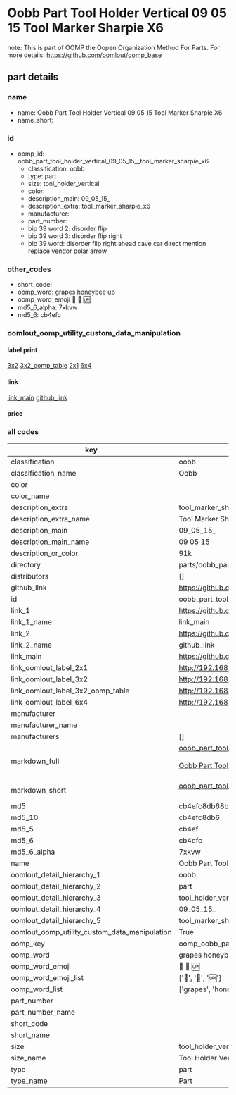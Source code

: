 # Oobb Part Tool Holder Vertical 09 05 15  Tool Marker Sharpie X6  

note: This is part of OOMP the Oopen Organization Method For Parts. For more details: https://github.com/oomlout/oomp_base

##  part details





### name
* name: Oobb Part Tool Holder Vertical 09 05 15  Tool Marker Sharpie X6
* name_short: 
### id
* oomp_id: oobb_part_tool_holder_vertical_09_05_15__tool_marker_sharpie_x6
  * classification: oobb
  * type: part
  * size: tool_holder_vertical
  * color: 
  * description_main: 09_05_15_
  * description_extra: tool_marker_sharpie_x6
  * manufacturer: 
  * part_number: 
  * bip 39 word 2: disorder flip
  * bip 39 word 3: disorder flip right
  * bip 39 word: disorder flip right ahead cave car direct mention replace vendor polar arrow

### other_codes
* short_code: 
* oomp_word: grapes honeybee up
* oomp_word_emoji :grapes: :honeybee: :up:
* md5_6_alpha: 7xkvw
* md5_6: cb4efc






### oomlout_oomp_utility_custom_data_manipulation
#### label print
[3x2](http://192.168.1.245:1112/?label=oomp%207xkvw)
[3x2_oomp_table](http://192.168.1.107:1112/?label=oomp%207xkvw)
[2x1](http://192.168.1.242:1112/?label=oomp%207xkvw)
[6x4](http://192.168.1.55:1112/?label=oomp%207xkvw)    

#### link

[link_main](https://github.com/oomlout/oomlout_oomp_current_version_messy/tree/main/parts/oobb_part_tool_holder_vertical_09_05_15__tool_marker_sharpie_x6) [github_link](https://github.com/oomlout/oomlout_oomp_part_src/tree/main/parts/oobb_part_tool_holder_vertical_09_05_15__tool_marker_sharpie_x6)                             

#### price







### all codes 
| key | value |  
| --- | --- |  
| classification | oobb |  
| classification_name | Oobb |  
| color |  |  
| color_name |  |  
| description_extra | tool_marker_sharpie_x6 |  
| description_extra_name | Tool Marker Sharpie X6 |  
| description_main | 09_05_15_ |  
| description_main_name | 09 05 15  |  
| description_or_color | 91k |  
| directory | parts/oobb_part_tool_holder_vertical_09_05_15__tool_marker_sharpie_x6 |  
| distributors | [] |  
| github_link | https://github.com/oomlout/oomlout_oomp_part_src/tree/main/parts/oobb_part_tool_holder_vertical_09_05_15__tool_marker_sharpie_x6 |  
| id | oobb_part_tool_holder_vertical_09_05_15__tool_marker_sharpie_x6 |  
| link_1 | https://github.com/oomlout/oomlout_oomp_current_version_messy/tree/main/parts/oobb_part_tool_holder_vertical_09_05_15__tool_marker_sharpie_x6 |  
| link_1_name | link_main |  
| link_2 | https://github.com/oomlout/oomlout_oomp_part_src/tree/main/parts/oobb_part_tool_holder_vertical_09_05_15__tool_marker_sharpie_x6 |  
| link_2_name | github_link |  
| link_main | https://github.com/oomlout/oomlout_oomp_current_version_messy/tree/main/parts/oobb_part_tool_holder_vertical_09_05_15__tool_marker_sharpie_x6 |  
| link_oomlout_label_2x1 | http://192.168.1.242:1112/?label=oomp%207xkvw |  
| link_oomlout_label_3x2 | http://192.168.1.245:1112/?label=oomp%207xkvw |  
| link_oomlout_label_3x2_oomp_table | http://192.168.1.107:1112/?label=oomp%207xkvw |  
| link_oomlout_label_6x4 | http://192.168.1.55:1112/?label=oomp%207xkvw |  
| manufacturer |  |  
| manufacturer_name |  |  
| manufacturers | [] |  
| markdown_full | [oobb_part_tool_holder_vertical_09_05_15__tool_marker_sharpie_x6](https://github.com/oomlout/oomlout_oomp_current_version_messy/tree/main/parts/oobb_part_tool_holder_vertical_09_05_15__tool_marker_sharpie_x6)<br>[](https://github.com/oomlout/oomlout_oomp_current_version_messy/tree/main/parts/oobb_part_tool_holder_vertical_09_05_15__tool_marker_sharpie_x6)<br>[Oobb Part Tool Holder Vertical 09 05 15  Tool Marker Sharpie X6](https://github.com/oomlout/oomlout_oomp_current_version_messy/tree/main/parts/oobb_part_tool_holder_vertical_09_05_15__tool_marker_sharpie_x6)<br><br> |  
| markdown_short | [oobb_part_tool_holder_vertical_09_05_15__tool_marker_sharpie_x6](https://github.com/oomlout/oomlout_oomp_current_version_messy/tree/main/parts/oobb_part_tool_holder_vertical_09_05_15__tool_marker_sharpie_x6)<br><br> |  
| md5 | cb4efc8db68b07d089126053739641fb |  
| md5_10 | cb4efc8db6 |  
| md5_5 | cb4ef |  
| md5_6 | cb4efc |  
| md5_6_alpha | 7xkvw |  
| name | Oobb Part Tool Holder Vertical 09 05 15  Tool Marker Sharpie X6 |  
| oomlout_detail_hierarchy_1 | oobb |  
| oomlout_detail_hierarchy_2 | part |  
| oomlout_detail_hierarchy_3 | tool_holder_vertical |  
| oomlout_detail_hierarchy_4 | 09_05_15_ |  
| oomlout_detail_hierarchy_5 | tool_marker_sharpie_x6 |  
| oomlout_oomp_utility_custom_data_manipulation | True |  
| oomp_key | oomp_oobb_part_tool_holder_vertical_09_05_15__tool_marker_sharpie_x6 |  
| oomp_word | grapes honeybee up |  
| oomp_word_emoji | :grapes: :honeybee: :up: |  
| oomp_word_emoji_list | [':grapes:', ':honeybee:', ':up:'] |  
| oomp_word_list | ['grapes', 'honeybee', 'up'] |  
| part_number |  |  
| part_number_name |  |  
| short_code |  |  
| short_name |  |  
| size | tool_holder_vertical |  
| size_name | Tool Holder Vertical |  
| type | part |  
| type_name | Part |  
